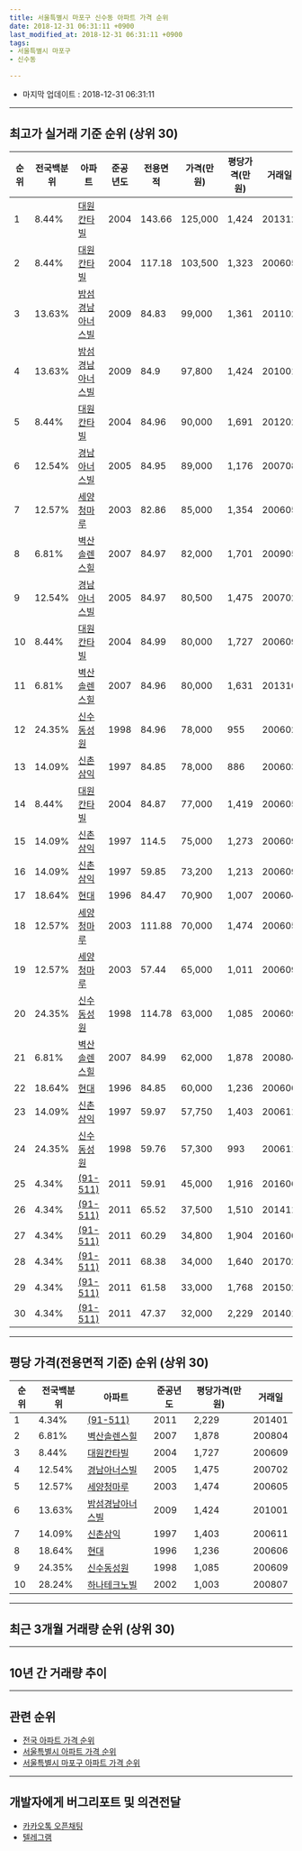 ```yaml
---
title: 서울특별시 마포구 신수동 아파트 가격 순위
date: 2018-12-31 06:31:11 +0900
last_modified_at: 2018-12-31 06:31:11 +0900
tags:
- 서울특별시 마포구
- 신수동

---
```


* 마지막 업데이트 : 2018-12-31 06:31:11

---

## 최고가 실거래 기준 순위 (상위 30)


|순위|전국백분위|아파트|준공년도|전용면적|가격(만원)|평당가격(만원)|거래일|
|---|---|---|---|---|---|---|---|
|1|8.44%|[대원칸타빌](https://search.naver.com/search.naver?query=%EC%84%9C%EC%9A%B8%ED%8A%B9%EB%B3%84%EC%8B%9C+%EB%A7%88%ED%8F%AC%EA%B5%AC+%EC%8B%A0%EC%88%98%EB%8F%99+%EB%8C%80%EC%9B%90%EC%B9%B8%ED%83%80%EB%B9%8C)|2004|143.66|125,000|1,424|201312|
|2|8.44%|[대원칸타빌](https://search.naver.com/search.naver?query=%EC%84%9C%EC%9A%B8%ED%8A%B9%EB%B3%84%EC%8B%9C+%EB%A7%88%ED%8F%AC%EA%B5%AC+%EC%8B%A0%EC%88%98%EB%8F%99+%EB%8C%80%EC%9B%90%EC%B9%B8%ED%83%80%EB%B9%8C)|2004|117.18|103,500|1,323|200605|
|3|13.63%|[밤섬경남아너스빌](https://search.naver.com/search.naver?query=%EC%84%9C%EC%9A%B8%ED%8A%B9%EB%B3%84%EC%8B%9C+%EB%A7%88%ED%8F%AC%EA%B5%AC+%EC%8B%A0%EC%88%98%EB%8F%99+%EB%B0%A4%EC%84%AC%EA%B2%BD%EB%82%A8%EC%95%84%EB%84%88%EC%8A%A4%EB%B9%8C)|2009|84.83|99,000|1,361|201102|
|4|13.63%|[밤섬경남아너스빌](https://search.naver.com/search.naver?query=%EC%84%9C%EC%9A%B8%ED%8A%B9%EB%B3%84%EC%8B%9C+%EB%A7%88%ED%8F%AC%EA%B5%AC+%EC%8B%A0%EC%88%98%EB%8F%99+%EB%B0%A4%EC%84%AC%EA%B2%BD%EB%82%A8%EC%95%84%EB%84%88%EC%8A%A4%EB%B9%8C)|2009|84.9|97,800|1,424|201001|
|5|8.44%|[대원칸타빌](https://search.naver.com/search.naver?query=%EC%84%9C%EC%9A%B8%ED%8A%B9%EB%B3%84%EC%8B%9C+%EB%A7%88%ED%8F%AC%EA%B5%AC+%EC%8B%A0%EC%88%98%EB%8F%99+%EB%8C%80%EC%9B%90%EC%B9%B8%ED%83%80%EB%B9%8C)|2004|84.96|90,000|1,691|201202|
|6|12.54%|[경남아너스빌](https://search.naver.com/search.naver?query=%EC%84%9C%EC%9A%B8%ED%8A%B9%EB%B3%84%EC%8B%9C+%EB%A7%88%ED%8F%AC%EA%B5%AC+%EC%8B%A0%EC%88%98%EB%8F%99+%EA%B2%BD%EB%82%A8%EC%95%84%EB%84%88%EC%8A%A4%EB%B9%8C)|2005|84.95|89,000|1,176|200708|
|7|12.57%|[세양청마루](https://search.naver.com/search.naver?query=%EC%84%9C%EC%9A%B8%ED%8A%B9%EB%B3%84%EC%8B%9C+%EB%A7%88%ED%8F%AC%EA%B5%AC+%EC%8B%A0%EC%88%98%EB%8F%99+%EC%84%B8%EC%96%91%EC%B2%AD%EB%A7%88%EB%A3%A8)|2003|82.86|85,000|1,354|200605|
|8|6.81%|[벽산솔렌스힐](https://search.naver.com/search.naver?query=%EC%84%9C%EC%9A%B8%ED%8A%B9%EB%B3%84%EC%8B%9C+%EB%A7%88%ED%8F%AC%EA%B5%AC+%EC%8B%A0%EC%88%98%EB%8F%99+%EB%B2%BD%EC%82%B0%EC%86%94%EB%A0%8C%EC%8A%A4%ED%9E%90)|2007|84.97|82,000|1,701|200905|
|9|12.54%|[경남아너스빌](https://search.naver.com/search.naver?query=%EC%84%9C%EC%9A%B8%ED%8A%B9%EB%B3%84%EC%8B%9C+%EB%A7%88%ED%8F%AC%EA%B5%AC+%EC%8B%A0%EC%88%98%EB%8F%99+%EA%B2%BD%EB%82%A8%EC%95%84%EB%84%88%EC%8A%A4%EB%B9%8C)|2005|84.97|80,500|1,475|200702|
|10|8.44%|[대원칸타빌](https://search.naver.com/search.naver?query=%EC%84%9C%EC%9A%B8%ED%8A%B9%EB%B3%84%EC%8B%9C+%EB%A7%88%ED%8F%AC%EA%B5%AC+%EC%8B%A0%EC%88%98%EB%8F%99+%EB%8C%80%EC%9B%90%EC%B9%B8%ED%83%80%EB%B9%8C)|2004|84.99|80,000|1,727|200609|
|11|6.81%|[벽산솔렌스힐](https://search.naver.com/search.naver?query=%EC%84%9C%EC%9A%B8%ED%8A%B9%EB%B3%84%EC%8B%9C+%EB%A7%88%ED%8F%AC%EA%B5%AC+%EC%8B%A0%EC%88%98%EB%8F%99+%EB%B2%BD%EC%82%B0%EC%86%94%EB%A0%8C%EC%8A%A4%ED%9E%90)|2007|84.96|80,000|1,631|201310|
|12|24.35%|[신수동성원](https://search.naver.com/search.naver?query=%EC%84%9C%EC%9A%B8%ED%8A%B9%EB%B3%84%EC%8B%9C+%EB%A7%88%ED%8F%AC%EA%B5%AC+%EC%8B%A0%EC%88%98%EB%8F%99+%EC%8B%A0%EC%88%98%EB%8F%99%EC%84%B1%EC%9B%90)|1998|84.96|78,000|955|200602|
|13|14.09%|[신촌삼익](https://search.naver.com/search.naver?query=%EC%84%9C%EC%9A%B8%ED%8A%B9%EB%B3%84%EC%8B%9C+%EB%A7%88%ED%8F%AC%EA%B5%AC+%EC%8B%A0%EC%88%98%EB%8F%99+%EC%8B%A0%EC%B4%8C%EC%82%BC%EC%9D%B5)|1997|84.85|78,000|886|200603|
|14|8.44%|[대원칸타빌](https://search.naver.com/search.naver?query=%EC%84%9C%EC%9A%B8%ED%8A%B9%EB%B3%84%EC%8B%9C+%EB%A7%88%ED%8F%AC%EA%B5%AC+%EC%8B%A0%EC%88%98%EB%8F%99+%EB%8C%80%EC%9B%90%EC%B9%B8%ED%83%80%EB%B9%8C)|2004|84.87|77,000|1,419|200605|
|15|14.09%|[신촌삼익](https://search.naver.com/search.naver?query=%EC%84%9C%EC%9A%B8%ED%8A%B9%EB%B3%84%EC%8B%9C+%EB%A7%88%ED%8F%AC%EA%B5%AC+%EC%8B%A0%EC%88%98%EB%8F%99+%EC%8B%A0%EC%B4%8C%EC%82%BC%EC%9D%B5)|1997|114.5|75,000|1,273|200609|
|16|14.09%|[신촌삼익](https://search.naver.com/search.naver?query=%EC%84%9C%EC%9A%B8%ED%8A%B9%EB%B3%84%EC%8B%9C+%EB%A7%88%ED%8F%AC%EA%B5%AC+%EC%8B%A0%EC%88%98%EB%8F%99+%EC%8B%A0%EC%B4%8C%EC%82%BC%EC%9D%B5)|1997|59.85|73,200|1,213|200609|
|17|18.64%|[현대](https://search.naver.com/search.naver?query=%EC%84%9C%EC%9A%B8%ED%8A%B9%EB%B3%84%EC%8B%9C+%EB%A7%88%ED%8F%AC%EA%B5%AC+%EC%8B%A0%EC%88%98%EB%8F%99+%ED%98%84%EB%8C%80)|1996|84.47|70,900|1,007|200604|
|18|12.57%|[세양청마루](https://search.naver.com/search.naver?query=%EC%84%9C%EC%9A%B8%ED%8A%B9%EB%B3%84%EC%8B%9C+%EB%A7%88%ED%8F%AC%EA%B5%AC+%EC%8B%A0%EC%88%98%EB%8F%99+%EC%84%B8%EC%96%91%EC%B2%AD%EB%A7%88%EB%A3%A8)|2003|111.88|70,000|1,474|200605|
|19|12.57%|[세양청마루](https://search.naver.com/search.naver?query=%EC%84%9C%EC%9A%B8%ED%8A%B9%EB%B3%84%EC%8B%9C+%EB%A7%88%ED%8F%AC%EA%B5%AC+%EC%8B%A0%EC%88%98%EB%8F%99+%EC%84%B8%EC%96%91%EC%B2%AD%EB%A7%88%EB%A3%A8)|2003|57.44|65,000|1,011|200609|
|20|24.35%|[신수동성원](https://search.naver.com/search.naver?query=%EC%84%9C%EC%9A%B8%ED%8A%B9%EB%B3%84%EC%8B%9C+%EB%A7%88%ED%8F%AC%EA%B5%AC+%EC%8B%A0%EC%88%98%EB%8F%99+%EC%8B%A0%EC%88%98%EB%8F%99%EC%84%B1%EC%9B%90)|1998|114.78|63,000|1,085|200609|
|21|6.81%|[벽산솔렌스힐](https://search.naver.com/search.naver?query=%EC%84%9C%EC%9A%B8%ED%8A%B9%EB%B3%84%EC%8B%9C+%EB%A7%88%ED%8F%AC%EA%B5%AC+%EC%8B%A0%EC%88%98%EB%8F%99+%EB%B2%BD%EC%82%B0%EC%86%94%EB%A0%8C%EC%8A%A4%ED%9E%90)|2007|84.99|62,000|1,878|200804|
|22|18.64%|[현대](https://search.naver.com/search.naver?query=%EC%84%9C%EC%9A%B8%ED%8A%B9%EB%B3%84%EC%8B%9C+%EB%A7%88%ED%8F%AC%EA%B5%AC+%EC%8B%A0%EC%88%98%EB%8F%99+%ED%98%84%EB%8C%80)|1996|84.85|60,000|1,236|200606|
|23|14.09%|[신촌삼익](https://search.naver.com/search.naver?query=%EC%84%9C%EC%9A%B8%ED%8A%B9%EB%B3%84%EC%8B%9C+%EB%A7%88%ED%8F%AC%EA%B5%AC+%EC%8B%A0%EC%88%98%EB%8F%99+%EC%8B%A0%EC%B4%8C%EC%82%BC%EC%9D%B5)|1997|59.97|57,750|1,403|200611|
|24|24.35%|[신수동성원](https://search.naver.com/search.naver?query=%EC%84%9C%EC%9A%B8%ED%8A%B9%EB%B3%84%EC%8B%9C+%EB%A7%88%ED%8F%AC%EA%B5%AC+%EC%8B%A0%EC%88%98%EB%8F%99+%EC%8B%A0%EC%88%98%EB%8F%99%EC%84%B1%EC%9B%90)|1998|59.76|57,300|993|200611|
|25|4.34%|[(91-511)](https://search.naver.com/search.naver?query=%EC%84%9C%EC%9A%B8%ED%8A%B9%EB%B3%84%EC%8B%9C+%EB%A7%88%ED%8F%AC%EA%B5%AC+%EC%8B%A0%EC%88%98%EB%8F%99+%2891-511%29)|2011|59.91|45,000|1,916|201606|
|26|4.34%|[(91-511)](https://search.naver.com/search.naver?query=%EC%84%9C%EC%9A%B8%ED%8A%B9%EB%B3%84%EC%8B%9C+%EB%A7%88%ED%8F%AC%EA%B5%AC+%EC%8B%A0%EC%88%98%EB%8F%99+%2891-511%29)|2011|65.52|37,500|1,510|201411|
|27|4.34%|[(91-511)](https://search.naver.com/search.naver?query=%EC%84%9C%EC%9A%B8%ED%8A%B9%EB%B3%84%EC%8B%9C+%EB%A7%88%ED%8F%AC%EA%B5%AC+%EC%8B%A0%EC%88%98%EB%8F%99+%2891-511%29)|2011|60.29|34,800|1,904|201606|
|28|4.34%|[(91-511)](https://search.naver.com/search.naver?query=%EC%84%9C%EC%9A%B8%ED%8A%B9%EB%B3%84%EC%8B%9C+%EB%A7%88%ED%8F%AC%EA%B5%AC+%EC%8B%A0%EC%88%98%EB%8F%99+%2891-511%29)|2011|68.38|34,000|1,640|201702|
|29|4.34%|[(91-511)](https://search.naver.com/search.naver?query=%EC%84%9C%EC%9A%B8%ED%8A%B9%EB%B3%84%EC%8B%9C+%EB%A7%88%ED%8F%AC%EA%B5%AC+%EC%8B%A0%EC%88%98%EB%8F%99+%2891-511%29)|2011|61.58|33,000|1,768|201502|
|30|4.34%|[(91-511)](https://search.naver.com/search.naver?query=%EC%84%9C%EC%9A%B8%ED%8A%B9%EB%B3%84%EC%8B%9C+%EB%A7%88%ED%8F%AC%EA%B5%AC+%EC%8B%A0%EC%88%98%EB%8F%99+%2891-511%29)|2011|47.37|32,000|2,229|201401|


---

## 평당 가격(전용면적 기준) 순위 (상위 30)


|순위|전국백분위|아파트|준공년도|평당가격(만원)|거래일|
|---|---|---|---|---|---|
|1|4.34%|[(91-511)](https://search.naver.com/search.naver?query=%EC%84%9C%EC%9A%B8%ED%8A%B9%EB%B3%84%EC%8B%9C+%EB%A7%88%ED%8F%AC%EA%B5%AC+%EC%8B%A0%EC%88%98%EB%8F%99+%2891-511%29)|2011|2,229|201401|
|2|6.81%|[벽산솔렌스힐](https://search.naver.com/search.naver?query=%EC%84%9C%EC%9A%B8%ED%8A%B9%EB%B3%84%EC%8B%9C+%EB%A7%88%ED%8F%AC%EA%B5%AC+%EC%8B%A0%EC%88%98%EB%8F%99+%EB%B2%BD%EC%82%B0%EC%86%94%EB%A0%8C%EC%8A%A4%ED%9E%90)|2007|1,878|200804|
|3|8.44%|[대원칸타빌](https://search.naver.com/search.naver?query=%EC%84%9C%EC%9A%B8%ED%8A%B9%EB%B3%84%EC%8B%9C+%EB%A7%88%ED%8F%AC%EA%B5%AC+%EC%8B%A0%EC%88%98%EB%8F%99+%EB%8C%80%EC%9B%90%EC%B9%B8%ED%83%80%EB%B9%8C)|2004|1,727|200609|
|4|12.54%|[경남아너스빌](https://search.naver.com/search.naver?query=%EC%84%9C%EC%9A%B8%ED%8A%B9%EB%B3%84%EC%8B%9C+%EB%A7%88%ED%8F%AC%EA%B5%AC+%EC%8B%A0%EC%88%98%EB%8F%99+%EA%B2%BD%EB%82%A8%EC%95%84%EB%84%88%EC%8A%A4%EB%B9%8C)|2005|1,475|200702|
|5|12.57%|[세양청마루](https://search.naver.com/search.naver?query=%EC%84%9C%EC%9A%B8%ED%8A%B9%EB%B3%84%EC%8B%9C+%EB%A7%88%ED%8F%AC%EA%B5%AC+%EC%8B%A0%EC%88%98%EB%8F%99+%EC%84%B8%EC%96%91%EC%B2%AD%EB%A7%88%EB%A3%A8)|2003|1,474|200605|
|6|13.63%|[밤섬경남아너스빌](https://search.naver.com/search.naver?query=%EC%84%9C%EC%9A%B8%ED%8A%B9%EB%B3%84%EC%8B%9C+%EB%A7%88%ED%8F%AC%EA%B5%AC+%EC%8B%A0%EC%88%98%EB%8F%99+%EB%B0%A4%EC%84%AC%EA%B2%BD%EB%82%A8%EC%95%84%EB%84%88%EC%8A%A4%EB%B9%8C)|2009|1,424|201001|
|7|14.09%|[신촌삼익](https://search.naver.com/search.naver?query=%EC%84%9C%EC%9A%B8%ED%8A%B9%EB%B3%84%EC%8B%9C+%EB%A7%88%ED%8F%AC%EA%B5%AC+%EC%8B%A0%EC%88%98%EB%8F%99+%EC%8B%A0%EC%B4%8C%EC%82%BC%EC%9D%B5)|1997|1,403|200611|
|8|18.64%|[현대](https://search.naver.com/search.naver?query=%EC%84%9C%EC%9A%B8%ED%8A%B9%EB%B3%84%EC%8B%9C+%EB%A7%88%ED%8F%AC%EA%B5%AC+%EC%8B%A0%EC%88%98%EB%8F%99+%ED%98%84%EB%8C%80)|1996|1,236|200606|
|9|24.35%|[신수동성원](https://search.naver.com/search.naver?query=%EC%84%9C%EC%9A%B8%ED%8A%B9%EB%B3%84%EC%8B%9C+%EB%A7%88%ED%8F%AC%EA%B5%AC+%EC%8B%A0%EC%88%98%EB%8F%99+%EC%8B%A0%EC%88%98%EB%8F%99%EC%84%B1%EC%9B%90)|1998|1,085|200609|
|10|28.24%|[하나테크노빌](https://search.naver.com/search.naver?query=%EC%84%9C%EC%9A%B8%ED%8A%B9%EB%B3%84%EC%8B%9C+%EB%A7%88%ED%8F%AC%EA%B5%AC+%EC%8B%A0%EC%88%98%EB%8F%99+%ED%95%98%EB%82%98%ED%85%8C%ED%81%AC%EB%85%B8%EB%B9%8C)|2002|1,003|200807|


---

## 최근 3개월 거래량 순위 (상위 30)


<div style="width:100%;">
    <canvas id="deal_count_ranking" height="250"></canvas>
</div>


<script>
new Chart(document.getElementById("deal_count_ranking"), {
    type: 'horizontalBar',
    data: {
        labels: ['경남아너스빌', '밤섬경남아너스빌'],
        datasets: [{
            label: '실거래 수',
            data: [2, 2],
            borderColor: "rgba(255, 0, 128, 1)",
            backgroundColor: "rgba(255, 0, 128, 0.5)",
            fill: false,
        }]
    },
    options: {
        responsive: true,
        title: {
            display: true,
            text: '최근 3개월 거래량 순위'
        },
        tooltips: {
            mode: 'index',
            intersect: false,
            callbacks: {
                title: function(tooltipItems, data) {
                    return "실거래 수:";
                },
                label: function(tooltipItem, data) {
                    return data.labels[tooltipItem.index] + ": " + tooltipItem.xLabel;
                }
            }
        },
        hover: {
            mode: 'nearest',
            intersect: true
        },
        scales: {
            xAxes: [{
                display: true,
                scaleLabel: {
                    display: true,
                    labelString: '실거래 수'
                },
                ticks: {
                    suggestedMin: 0,
                }
            }],
            yAxes: [{
                display: true,
                ticks: {
                    autoSkip: false,
                    callback: function(value, index, values) {
                        if (value.length > 15)
                            return value.substr(0, 13) + "...";
                        else
                            return value;
                    }
                },
                scaleLabel: {
                    display: false,
                }
            }]
        }
    }
});

</script>


---

## 10년 간 거래량 추이


<div style="width:100%;">
    <canvas id="deal_progress" height="250"></canvas>
</div>

<script>
new Chart(document.getElementById("deal_progress"), {
    type: 'line',
    data: {
        labels: ['200812','200901','200902','200903','200904','200905','200906','200907','200908','200909','200910','200911','200912','201001','201002','201003','201004','201005','201006','201007','201008','201009','201010','201011','201012','201101','201102','201103','201104','201105','201106','201107','201108','201109','201110','201111','201112','201201','201202','201203','201204','201205','201206','201207','201208','201209','201210','201211','201212','201301','201302','201303','201304','201305','201306','201307','201308','201309','201310','201311','201312','201401','201402','201403','201404','201405','201406','201407','201408','201409','201410','201411','201412','201501','201502','201503','201504','201505','201506','201507','201508','201509','201510','201511','201512','201601','201602','201603','201604','201605','201606','201607','201608','201609','201610','201611','201612','201701','201702','201703','201704','201705','201706','201707','201708','201709','201710','201711','201712','201801','201802','201803','201804','201805','201806','201807','201808','201809','201810','201811','201812'],
        datasets: [{
            label: '실거래 수',
            pointRadius: 1,
            data: [0, 3, 3, 6, 6, 13, 5, 7, 12, 13, 8, 3, 3, 9, 9, 7, 6, 2, 1, 1, 4, 5, 9, 7, 9, 6, 9, 6, 7, 2, 3, 6, 6, 7, 7, 5, 6, 2, 8, 7, 4, 6, 2, 5, 3, 3, 5, 5, 2, 5, 5, 9, 12, 4, 5, 5, 6, 9, 10, 13, 7, 10, 8, 10, 7, 5, 9, 8, 13, 10, 7, 10, 5, 13, 10, 29, 28, 23, 17, 14, 19, 10, 13, 8, 10, 8, 10, 22, 14, 18, 19, 18, 18, 33, 23, 11, 9, 6, 6, 8, 15, 23, 10, 22, 14, 5, 8, 7, 13, 20, 20, 8, 7, 7, 9, 7, 18, 12, 4, 0, 0],
            borderColor: "rgba(255, 201, 14, 1)",
            backgroundColor: "rgba(255, 201, 14, 0.5)",
            fill: true,
        }]
    },
    options: {
        responsive: true,
        title: {
            display: true,
            text: '10년간 거래량 추이'
        },
        tooltips: {
            mode: 'index',
            intersect: false,
        },
        hover: {
            mode: 'nearest',
            intersect: true
        },
        scales: {
            xAxes: [{
                display: true,
                scaleLabel: {
                    display: true,
                    labelString: '년/월'
                }
            }],
            yAxes: [{
                display: true,
                ticks: {
                    suggestedMin: 0,
                },
                scaleLabel: {
                    display: true,
                    labelString: '실거래 수'
                }
            }]
        }
    }
});

</script>


---

## 관련 순위

- [전국 아파트 가격 순위](https://inasie.github.io/apt-ranking/전국)
- [서울특별시 아파트 가격 순위](https://inasie.github.io/apt-ranking/서울특별시)
- [서울특별시 마포구 아파트 가격 순위](https://inasie.github.io/apt-ranking/서울특별시-마포구)


---

## 개발자에게 버그리포트 및 의견전달

- [카카오톡 오픈채팅](https://open.kakao.com/o/gLJUAP4)
- [텔레그램](https://t.me/inasie)


